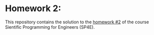 # Homework  2:
This repository contains the solution to the [homework #2](./sujet.pdf) of the course Sientific Programming for Engineers (SP4E).
